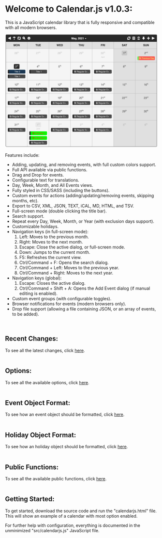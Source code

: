 # Welcome to Calendar.js v1.0.3:

This is a JavaScript calendar library that is fully responsive and compatible with all modern browsers.

![CalendarJs](images/main.png)

Features include:
- Adding, updating, and removing events, with full custom colors support.
- Full API available via public functions.
- Drag and Drop for events.
- Configurable text for translations.
- Day, Week, Month, and All Events views.
- Fully styled in CSS/SASS (including the buttons).
- Custom events for actions (adding/updating/removing events, skipping months, etc).
- Export to CSV, XML, JSON, TEXT, iCAL, MD, HTML, and TSV.
- Full-screen mode (double clicking the title bar).
- Search support.
- Repeat every Day, Week, Month, or Year (with exclusion days support).
- Customizable holidays.
- Navigation keys (in full-screen mode):
  1. Left:  Moves to the previous month.
  2. Right:  Moves to the next month.
  3. Escape:  Close the active dialog, or full-screen mode.
  4. Down:  Jumps to the current month.
  6. F5:  Refreshes the current view.
  7. Ctrl/Command + F:  Opens the search dialog.
  8. Ctrl/Command + Left:  Moves to the previous year.
  9. Ctrl/Command + Right:  Moves to the next year.
- Navigation keys (global):
  1. Escape:  Closes the active dialog.
  2. Ctrl/Command + Shift + A:  Opens the Add Event dialog (if manual editing is enabled).
- Custom event groups (with configurable toggles).
- Browser notifications for events (modern browsers only).
- Drop file support (allowing a file containing JSON, or an array of events, to be added).
<br>

## Recent Changes:

To see all the latest changes, click [here](CHANGES.md).
<br>
<br>

## Options:

To see all the available options, click [here](OPTIONS.md).
<br>
<br>

## Event Object Format:

To see how an event object should be formatted, click [here](EVENT.md).
<br>
<br>

## Holiday Object Format:

To see how an holiday object should be formatted, click [here](HOLIDAY.md).
<br>
<br>

## Public Functions:

To see all the available public functions, click [here](FUNCTIONS.md).
<br>
<br>

## Getting Started:

To get started, download the source code and run the "calendarjs.html" file.  This will show an example of a calendar with most option enabled.

For further help with configuration, everything is documented in the unminimized "src/calendarjs.js" JavaScript file.